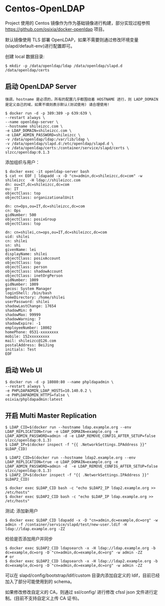 # Centos-OpenLDAP

Project 使用的 Centos 镜像作为作为基础镜像进行构建，部分实现过程参照 https://github.com/osixia/docker-openldap 项目。

默认镜像使用 TLS 部署 OpenLDAP，如果不需要则通过修改环境变量(slapd/default-env)进行配置即可。

创建 local 数据目录: 
```
$ mkdir -p /data/openldap/ldap /data/openldap/slapd.d /data/openldap/certs
```

## 启动 OpenLDAP Server
`强调，hostname 是必须的，所有的配置几乎都围绕着 HOSTNAME 进行，则 LADP_DOMAIN 是定义自己的域，如果不填则表示默认(测试使用) 请合理使用!`
```
$ docker run -d -p 389:389 -p 639:639 \
--restart always \
--name openldap-server \
--hostname shileizcc.com \
-e LDAP_DOMAIN=shileizcc.com \
-e LDAP_ADMIN_PASSWORD=shileizcc \
-v /data/openldap/ldap:/var/lib/ldap \
-v /data/openldap/slapd.d:/etc/openldap/slapd.d \
-v /data/openldap/certs:/container/service/slapd/certs \
slzcc/openldap:0.1.3
```
添加组织与用户：
```
$ docker exec -it openldap-server bash
$ cat << EOF | ldapadd -x -D "cn=admin,dc=shileizcc,dc=com" -w shileizcc  -H ldap://shileizcc.com
dn: ou=IT,dc=shileizcc,dc=com
ou: IT
objectClass: top
objectClass: organizationalUnit

dn: cn=Ops,ou=IT,dc=shileizcc,dc=com
cn: Ops
gidNumber: 500
objectClass: posixGroup
objectClass: top

dn: cn=shilei,cn=ops,ou=IT,dc=shileizcc,dc=com
uid: shilei
cn: shilei
sn: shi
givenName: lei
displayName: shilei
objectClass: posixAccount
objectClass: top
objectClass: person
objectClass: shadowAccount
objectClass: inetOrgPerson
uidNumber: 1009
gidNumber: 1009
gecos: System Manager
loginShell: /bin/bash
homeDirectory: /home/shilei
userPassword: shilei
shadowLastChange: 17654
shadowMin: 0
shadowMax: 99999
shadowWarning: 7
shadowExpire: -1
employeeNumber: 18002
homePhone: 0531-xxxxxxxx
mobile: 152xxxxxxxxx
mail: shileizcc@126.com
postalAddress: BeiJing
initials: Test
EOF
```
## 启动 Web UI
```
$ docker run -d -p 18080:80 --name phpldapadmin \
--restart always \
-e PHPLDAPADMIN_LDAP_HOSTS=10.140.0.2 \
-e PHPLDAPADMIN_HTTPS=false \
osixia/phpldapadmin:latest
```

## 开启 Multi Master Replication
```
$ LDAP_CID=$(docker run --hostname ldap.example.org --env LDAP_REPLICATION=true -e LDAP_DOMAIN=example.org -e LDAP_ADMIN_PASSWORD=admin -d -e LDAP_REMOVE_CONFIG_AFTER_SETUP=false  slzcc/openldap:0.1.3)
$ LDAP_IP=$(docker inspect -f "{{ .NetworkSettings.IPAddress }}" $LDAP_CID)

$ LDAP2_CID=$(docker run --hostname ldap2.example.org --env LDAP_REPLICATION=true -e LDAP_DOMAIN=example.org -e LDAP_ADMIN_PASSWORD=admin -d  -e LDAP_REMOVE_CONFIG_AFTER_SETUP=false  slzcc/openldap:0.1.3)
$ LDAP2_IP=$(docker inspect -f "{{ .NetworkSettings.IPAddress }}" $LDAP2_CID)

$ docker exec $LDAP_CID bash -c "echo $LDAP2_IP ldap2.example.org >> /etc/hosts"
$ docker exec $LDAP2_CID bash -c "echo $LDAP_IP ldap.example.org >> /etc/hosts"
```
测试: 添加新用户
```
$ docker exec $LDAP_CID ldapadd -x -D "cn=admin,dc=example,dc=org" -w admin -f /container/service/slapd/test/new-user.ldif -H ldap://ldap.example.org -ZZ
```
检验是否添加用户并同步
```
$ docker exec $LDAP2_CID ldapsearch -x -H ldap://ldap.example.org -b dc=example,dc=org -D "cn=admin,dc=example,dc=org" -w admin -ZZ
# or
$ docker exec $LDAP2_CID ldapsearch -x -H ldap://ldap2.example.org -b dc=example,dc=org -D "cn=admin,dc=example,dc=org" -w admin -ZZ
```

可以在 slapd/config/bootstrap/ldif/custom 目录内添加自定义的 ldif，目前已经加入了部分可能使用到的 schema。

如果修改修改自定义的 CA，则通过 ssl/config/ 进行修改 cfssl json 文件进行定制。(目前不支持自定义上传 CA 证书)。
